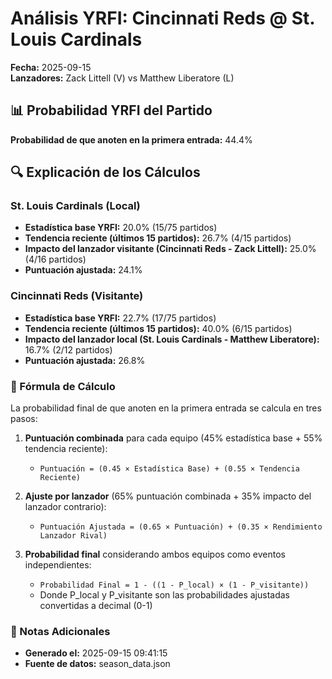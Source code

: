 # Análisis YRFI: Cincinnati Reds @ St. Louis Cardinals

**Fecha:** 2025-09-15  
**Lanzadores:** Zack Littell (V) vs Matthew Liberatore (L)

## 📊 Probabilidad YRFI del Partido

**Probabilidad de que anoten en la primera entrada:** 44.4%

## 🔍 Explicación de los Cálculos

### St. Louis Cardinals (Local)
- **Estadística base YRFI:** 20.0% (15/75 partidos)
- **Tendencia reciente (últimos 15 partidos):** 26.7% (4/15 partidos)
- **Impacto del lanzador visitante (Cincinnati Reds - Zack Littell):** 25.0% (4/16 partidos)
- **Puntuación ajustada:** 24.1%

### Cincinnati Reds (Visitante)
- **Estadística base YRFI:** 22.7% (17/75 partidos)
- **Tendencia reciente (últimos 15 partidos):** 40.0% (6/15 partidos)
- **Impacto del lanzador local (St. Louis Cardinals - Matthew Liberatore):** 16.7% (2/12 partidos)
- **Puntuación ajustada:** 26.8%

### 📝 Fórmula de Cálculo

La probabilidad final de que anoten en la primera entrada se calcula en tres pasos:

1. **Puntuación combinada** para cada equipo (45% estadística base + 55% tendencia reciente):
   - `Puntuación = (0.45 × Estadística Base) + (0.55 × Tendencia Reciente)`

2. **Ajuste por lanzador** (65% puntuación combinada + 35% impacto del lanzador contrario):
   - `Puntuación Ajustada = (0.65 × Puntuación) + (0.35 × Rendimiento Lanzador Rival)`

3. **Probabilidad final** considerando ambos equipos como eventos independientes:
   - `Probabilidad Final = 1 - ((1 - P_local) × (1 - P_visitante))`
   - Donde P_local y P_visitante son las probabilidades ajustadas convertidas a decimal (0-1)

### 📌 Notas Adicionales

- **Generado el:** 2025-09-15 09:41:15
- **Fuente de datos:** season_data.json

